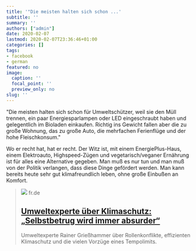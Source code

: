 ```yaml
---
title: '"Die meisten halten sich schon ...'
subtitle: ''
summary: ''
authors: ["admin"]
date: 2020-02-07
lastmod: 2020-02-07T23:36:46+01:00
categories: []
tags:
- facebook
- german
featured: no
image:
  caption: ''
  focal_point: ''
  preview_only: no
slug: ''
---
```

"Die meisten halten sich schon für Umweltschützer, weil sie den Müll trennen, ein paar Energiesparlampen oder LED eingeschraubt haben und gelegentlich im Bioladen einkaufen. Richtig ins Gewicht fallen aber die zu große Wohnung, das zu große Auto, die mehrfachen Ferienflüge und der hohe Fleischkonsum."

Wo er recht hat, hat er recht. Der Witz ist, mit einem EnergiePlus-Haus, einem Elektroauto, Highspeed-Zügen und vegetarisch/veganer Ernährung ist für alles eine Alternative gegeben. Man muß es nur tun und man muß von der Politik verlangen, dass diese Dinge gefördert werden. Man kann bereits heute sehr gut klimafreundlich leben, ohne große Einbußen an Komfort.
> [![](https://www.fr.de/bilder/2020/01/31/13514343/415420028-rainer-griesshammer-klimaschutz-selbstbetrug-2uQIjHSgbref.jpg)](https://www.fr.de/wirtschaft/umweltexperte-klimaschutz-selbstbetrug-wird-immer-absurder-13514343.html)
> fr.de
> ## [Umweltexperte über Klimaschutz: „Selbstbetrug wird immer absurder“](https://www.fr.de/wirtschaft/umweltexperte-klimaschutz-selbstbetrug-wird-immer-absurder-13514343.html)
>
>Umweltexperte Rainer Grießhammer über Rollenkonflikte, effizienten Klimaschutz und die vielen Vorzüge eines Tempolimits.


